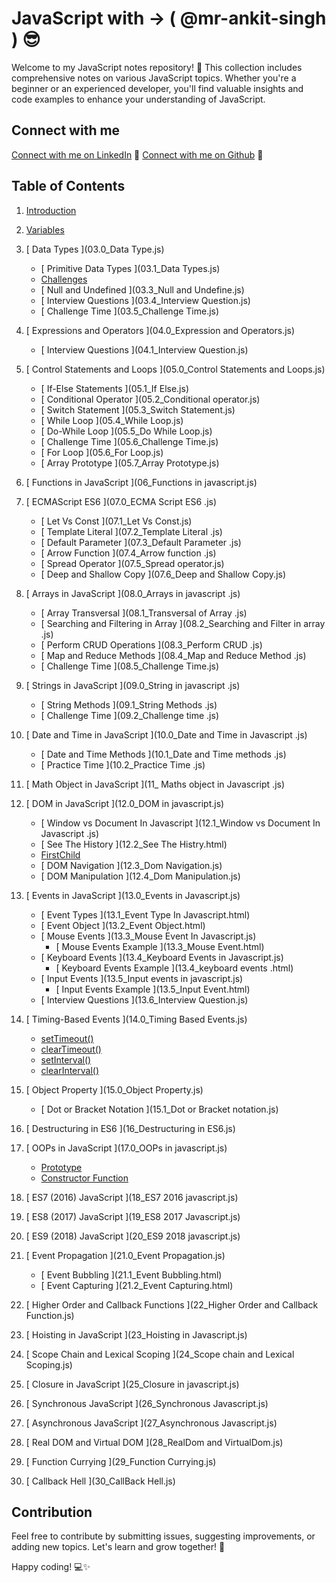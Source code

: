 # JavaScript with -> ( @mr-ankit-singh ) 😎

Welcome to my JavaScript notes repository! 🚀 
This collection includes comprehensive notes on various JavaScript topics.
Whether you're a beginner or an experienced developer, you'll find valuable insights and code examples to enhance your understanding of JavaScript.

## Connect with me
[Connect with me on LinkedIn](https://www.linkedin.com/in/mr-ankit-singh/) :link: 
[Connect with me on Github](https://www.github.com/mr-ankit-singh/) :link:



## Table of Contents

1. [ Introduction ](01_Introduction.js)

2. [ Variables ](02_Variable.js)

3. [ Data Types ](03.0_Data Type.js)
   - [ Primitive Data Types ](03.1_Data Types.js)
   - [ Challenges ](03.2_Challenge.js)
   - [ Null and Undefined ](03.3_Null and Undefine.js)
   - [ Interview Questions ](03.4_Interview Question.js)
   - [ Challenge Time ](03.5_Challenge Time.js)

4. [ Expressions and Operators ](04.0_Expression and Operators.js)
   - [ Interview Questions ](04.1_Interview Question.js)

5. [ Control Statements and Loops ](05.0_Control Statements and Loops.js)
   - [ If-Else Statements ](05.1_If Else.js)
   - [ Conditional Operator ](05.2_Conditional operator.js)
   - [ Switch Statement ](05.3_Switch Statement.js)
   - [ While Loop ](05.4_While Loop.js)
   - [ Do-While Loop ](05.5_Do While Loop.js)
   - [ Challenge Time ](05.6_Challenge Time.js)
   - [ For Loop ](05.6_For Loop.js)
   - [ Array Prototype ](05.7_Array Prototype.js)

6. [ Functions in JavaScript ](06_Functions in javascript.js)

7. [ ECMAScript ES6 ](07.0_ECMA Script ES6 .js)
   - [ Let Vs Const ](07.1_Let Vs Const.js)
   - [ Template Literal ](07.2_Template Literal .js)
   - [ Default Parameter ](07.3_Default Parameter .js)
   - [ Arrow Function ](07.4_Arrow function .js)
   - [ Spread Operator ](07.5_Spread operator.js)
   - [ Deep and Shallow Copy ](07.6_Deep and Shallow Copy.js)

8. [ Arrays in JavaScript ](08.0_Arrays in javascript .js)
   - [ Array Transversal ](08.1_Transversal of Array .js)
   - [ Searching and Filtering in Array ](08.2_Searching and Filter in array .js)
   - [ Perform CRUD Operations ](08.3_Perform CRUD .js)
   - [ Map and Reduce Methods ](08.4_Map and Reduce Method .js)
   - [ Challenge Time ](08.5_Challenge Time.js)

9. [ Strings in JavaScript ](09.0_String in javascript .js)
   - [ String Methods ](09.1_String Methods .js)
   - [ Challenge Time ](09.2_Challenge time .js)

10. [ Date and Time in JavaScript ](10.0_Date and Time in Javascript .js)
    - [ Date and Time Methods ](10.1_Date and Time methods .js)
    - [ Practice Time ](10.2_Practice Time .js)

11. [ Math Object in JavaScript ](11_ Maths object in Javascript .js)

12. [ DOM in JavaScript ](12.0_DOM in javascript.js)
    - [ Window vs Document In Javascript ](12.1_Window vs Document In Javascript .js)
    - [ See The History ](12.2_See The Histry.html)
    - [ FirstChild ](12.3.1_firstChild.html)
    - [ DOM Navigation ](12.3_Dom Navigation.js)
    - [ DOM Manipulation ](12.4_Dom Manipulation.js)

13. [ Events in JavaScript ](13.0_Events in Javascript.js)
    - [ Event Types ](13.1_Event Type In Javascript.html)
    - [ Event Object ](13.2_Event Object.html)
    - [ Mouse Events ](13.3_Mouse Event In Javascript.js)
        - [ Mouse Events Example ](13.3_Mouse Event.html)
    - [ Keyboard Events ](13.4_Keyboard Events in Javascript.js)
        - [ Keyboard Events Example ](13.4_keyboard events .html)
    - [ Input Events ](13.5_Input events in javascript.js)
        - [ Input Events Example ](13.5_Input Event.html)
    - [ Interview Questions ](13.6_Interview Question.js)

14. [ Timing-Based Events ](14.0_Timing Based Events.js)
    - [ setTimeout() ](14.1_setTimeout().html)
    - [ clearTimeout() ](14.2_clearTimeOut().html)
    - [ setInterval() ](14.3_setInterval().html)
    - [ clearInterval() ](14.4_clearInterval().html)

15. [ Object Property ](15.0_Object Property.js)
    - [ Dot or Bracket Notation ](15.1_Dot or Bracket notation.js)

16. [ Destructuring in ES6 ](16_Destructuring in ES6.js)

17. [ OOPs in JavaScript ](17.0_OOPs in javascript.js)
    - [ Prototype ](17.1_Prototype.js)
    - [ Constructor Function ](17.2_ConstractorFunction.js)

18. [ ES7 (2016) JavaScript ](18_ES7 2016 javascript.js)

19. [ ES8 (2017) JavaScript ](19_ES8 2017 Javascript.js)

20. [ ES9 (2018) JavaScript ](20_ES9 2018 javascript.js)

21. [ Event Propagation ](21.0_Event Propagation.js)
    - [ Event Bubbling ](21.1_Event Bubbling.html)
    - [ Event Capturing ](21.2_Event Capturing.html)

22. [ Higher Order and Callback Functions ](22_Higher Order and Callback Function.js)

23. [ Hoisting in JavaScript ](23_Hoisting in Javascript.js)

24. [ Scope Chain and Lexical Scoping ](24_Scope chain and Lexical Scoping.js)

25. [ Closure in JavaScript ](25_Closure in javascript.js)

26. [ Synchronous JavaScript ](26_Synchronous Javascript.js)

27. [ Asynchronous JavaScript ](27_Asynchronous Javascript.js)

28. [ Real DOM and Virtual DOM ](28_RealDom and VirtualDom.js)

29. [ Function Currying ](29_Function Currying.js)

30. [ Callback Hell ](30_CallBack Hell.js)


## Contribution

Feel free to contribute by submitting issues, suggesting improvements, or adding new topics. Let's learn and grow together! 🌟

Happy coding! 💻✨
